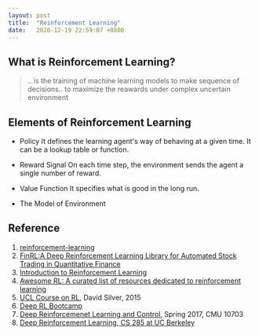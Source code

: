 ```yaml
---
layout: post
title:  "Reinforcement Learning"
date:   2020-12-19 22:59:07 +0800
---
```

## What is Reinforcement Learning?

> .. is the training of machine learning models to make sequence of decisions.. to maximize the reawards under complex uncertain environment

## Elements of Reinforcement Learning

- Policy
It defines the learning agent's way of behaving at a given time. It can be a lookup table or function.

- Reward Signal
On each time step, the environment sends the agent a single number of reward.

- Value Function
It specifies what is good in the long run.

- The Model of Environment

## Reference

1. [reinforcement-learning](https://github.com/dennybritz/reinforcement-learning)
2. [FinRL:A Deep Reinforcement Learning Library for Automated Stock Trading in Quantitative Finance](https://github.com/AI4Finance-LLC/FinRL-Library)
3. [Introduction to Reinforcement Learning](https://www.notion.so/bobzeng/Introduction-to-Reinforcement-Learning-bc342b527daa4677a5f52be1a3eeaa4a)
4. [Awesome RL: A curated list of resources dedicated to reinforcement learning](https://github.com/aikorea/awesome-rl)
5. [UCL Course on RL](https://www.davidsilver.uk/teaching/), David Silver, 2015
6. [Deep RL Bootcamp](https://sites.google.com/view/deep-rl-bootcamp/lectures)
7. [Deep Reinforcemenet Learning and Control](https://katefvision.github.io/), Spring 2017, CMU 10703
8. [Deep Reinforcement Learning, CS 285 at UC Berkeley](http://rail.eecs.berkeley.edu/deeprlcourse/)